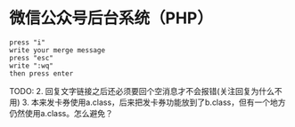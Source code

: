 # 微信公众号后台系统（PHP）


    press "i"
    write your merge message
    press "esc"
    write ":wq"
    then press enter

TODO:
2. 回复文字链接之后还必须要回个空消息才不会报错(关注回复为什么不用)
3. 本来发卡券使用a.class，后来把发卡券功能放到了b.class，但有一个地方仍然使用a.class。怎么避免？